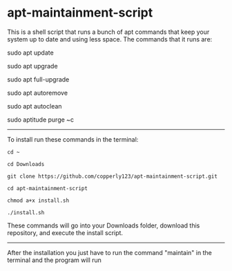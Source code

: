# apt-maintainment-script
This is a shell script that runs a bunch of apt commands that keep your system up to date and using less space.
The commands that it runs are:

sudo apt update

sudo apt upgrade

sudo apt full-upgrade

sudo apt autoremove

sudo apt autoclean

sudo aptitude purge ~c

------------------------------------------------------

To install run these commands in the terminal:

    cd ~

    cd Downloads

    git clone https://github.com/copperly123/apt-maintainment-script.git

    cd apt-maintainment-script

    chmod a+x install.sh

    ./install.sh

These commands will go into your Downloads folder, download this repository, and execute the install script.

---------------------------------------------------------

After the installation you just have to run the command "maintain" in the terminal and the program will run
